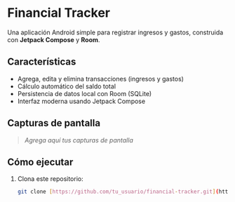 # Financial Tracker

Una aplicación Android simple para registrar ingresos y gastos, construida con **Jetpack Compose** y **Room**.

## Características

- Agrega, edita y elimina transacciones (ingresos y gastos)
- Cálculo automático del saldo total
- Persistencia de datos local con Room (SQLite)
- Interfaz moderna usando Jetpack Compose

## Capturas de pantalla

> _Agrega aquí tus capturas de pantalla_

## Cómo ejecutar

1. Clona este repositorio:
   ```bash
   git clone [https://github.com/tu_usuario/financial-tracker.git](https://github.com/AlberthRuiz/finalcial_track_app.git)
